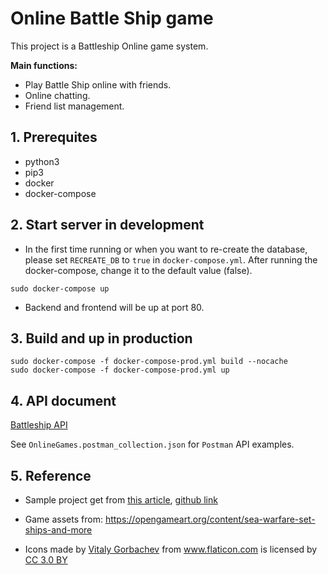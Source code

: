 # Online Battle Ship game

This project is a Battleship Online game system.

**Main functions:**
- Play Battle Ship online with friends.
- Online chatting.
- Friend list management.

## 1. Prerequites

- python3
- pip3
- docker
- docker-compose

## 2. Start server in development

- In the first time running or when you want to re-create the database, please set `RECREATE_DB` to `true` in `docker-compose.yml`. After running the docker-compose, change it to the default value (false).

~~~
sudo docker-compose up
~~~

- Backend and frontend will be up at port 80.

## 3. Build and up in production

~~~
sudo docker-compose -f docker-compose-prod.yml build --nocache
sudo docker-compose -f docker-compose-prod.yml up
~~~

## 4. API document
[Battleship API](https://hackmd.io/s/B1ch__boV)

See ```OnlineGames.postman_collection.json``` for ```Postman``` API examples.

## 5. Reference

- Sample project get from [this article](https://medium.freecodecamp.org/structuring-a-flask-restplus-web-service-for-production-builds-c2ec676de563), [github link](https://github.com/cosmic-byte/flask-restplus-boilerplate)

- Game assets from: https://opengameart.org/content/sea-warfare-set-ships-and-more

- <div>Icons made by <a href="https://www.flaticon.com/authors/vitaly-gorbachev" title="Vitaly Gorbachev">Vitaly Gorbachev</a> from <a href="https://www.flaticon.com/" 			    title="Flaticon">www.flaticon.com</a> is licensed by <a href="http://creativecommons.org/licenses/by/3.0/" 			    title="Creative Commons BY 3.0" target="_blank">CC 3.0 BY</a></div>
